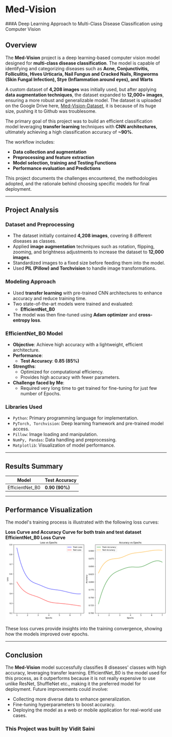 # Med-Vision
###A Deep Learning Approach to Multi-Class Disease Classification using Computer Vision

## **Overview**
The **Med-Vision** project is a deep learning-based computer vision model designed for **multi-class disease classification**. The model is capable of identifying and categorizing diseases such as **Acne, Conjunctivitis, Folliculitis, Hives Urticaria, Nail Fungus and Cracked Nails, Ringworms (Skin Fungal Infection), Stye (Inflammation around eyes), and Warts** 

A custom dataset of **4,208 images** was initially used, but after applying **data augmentation techniques**, the dataset expanded to **12,000+ images**, ensuring a more robust and generalizable model.
The dataset is uploaded on the Google Drive here, [Med-Vision-Dataset](https://drive.google.com/drive/u/1/folders/17tyChnUsX3WztwtLIKStYSOR6t0lsLVT), it is because of its huge size, pushing it to Github was troublesome.

The primary goal of this project was to build an efficient classification model leveraging **transfer learning** techniques with **CNN architectures**, ultimately achieving a high classification accuracy of **~90%**.

The workflow includes:
- **Data collection and augmentation**
- **Preprocessing and feature extraction**
- **Model selection, training and Testing Functions**
- **Performance evaluation and Predictions**

This project documents the challenges encountered, the methodologies adopted, and the rationale behind choosing specific models for final deployment.

---

## **Project Analysis**

### **Dataset and Preprocessing**
- The dataset initially contained **4,208 images**, covering 8 different diseases as classes.
- Applied **image augmentation** techniques such as rotation, flipping, zooming, and brightness adjustments to increase the dataset to **12,000 images**.
- Standardized images to a fixed size before feeding them into the model.
- Used **PIL (Pillow) and Torchvision** to handle image transformations.

### **Modeling Approach**
- Used **transfer learning** with pre-trained CNN architectures to enhance accuracy and reduce training time.
- Two state-of-the-art models were trained and evaluated:
  - **EfficientNet_B0**
- The model was then fine-tuned using **Adam optimizer** and **cross-entropy loss**.

### **EfficientNet_B0 Model**
- **Objective**: Achieve high accuracy with a lightweight, efficient architecture.
- **Performance**:
  - **Test Accuracy**: **0.85 (85%)**
- **Strengths**:
  - Optimized for computational efficiency.
  - Provides high accuracy with fewer parameters.
- **Challenge faced by Me**:
  - Required very long time to get trained for fine-tuning for just few number of Epochs.

### **Libraries Used**
- `Python`: Primary programming language for implementation.
- `PyTorch, Torchvision`: Deep learning framework and pre-trained model access.
- `Pillow`: Image loading and manipulation.
- `NumPy, Pandas`: Data handling and preprocessing.
- `Matplotlib`: Visualization of model performance.

---

## **Results Summary**

| **Model**            | **Test Accuracy** |
|---------------------|-----------------|
| EfficientNet_B0     | **0.90 (90%)**  |

---

## **Performance Visualization**
The model's training process is illustrated with the following loss curves:

**Loss Curve and Accuracy Curve for both train and test dataset**
**EfficientNet_B0 Loss Curve**
   ![EfficientNet Loss Curve](Loss_and_Accuracy_Curves_(Images)/For_7_Epochs.png)


These loss curves provide insights into the training convergence, showing how the models improved over epochs.

---

## **Conclusion**
The **Med-Vision** model successfully classifies 8 diseases' classes with high accuracy, leveraging transfer learning. EfficientNet_B0 is the model used for this process, as it outperforms because it is not really expensive to use unlike ResNet, ShuffleNet etc., making it the preferred model for deployment. Future improvements could involve:
- Collecting more diverse data to enhance generalization.
- Fine-tuning hyperparameters to boost accuracy.
- Deploying the model as a web or mobile application for real-world use cases.

### **This Project was built by Vidit Saini**
